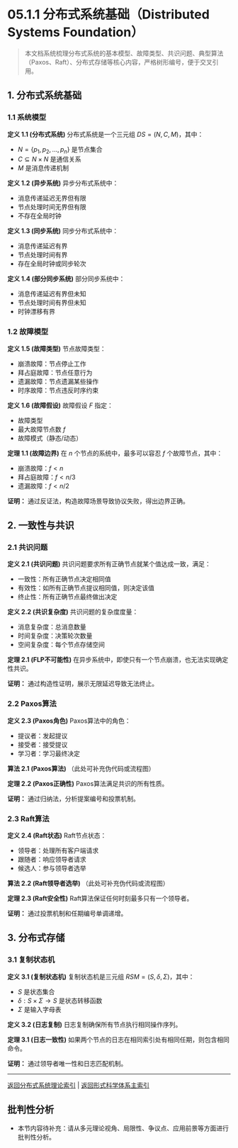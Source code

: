 # 05.1.1 分布式系统基础（Distributed Systems Foundation）

> 本文档系统梳理分布式系统的基本模型、故障类型、共识问题、典型算法（Paxos、Raft）、分布式存储等核心内容，严格树形编号，便于交叉引用。

## 1. 分布式系统基础

### 1.1 系统模型

**定义 1.1 (分布式系统)**
分布式系统是一个三元组 $DS = (N, C, M)$，其中：

- $N = \{p_1, p_2, \ldots, p_n\}$ 是节点集合
- $C \subseteq N \times N$ 是通信关系
- $M$ 是消息传递机制

**定义 1.2 (异步系统)**
异步分布式系统中：

- 消息传递延迟无界但有限
- 节点处理时间无界但有限
- 不存在全局时钟

**定义 1.3 (同步系统)**
同步分布式系统中：

- 消息传递延迟有界
- 节点处理时间有界
- 存在全局时钟或同步轮次

**定义 1.4 (部分同步系统)**
部分同步系统中：

- 消息传递延迟有界但未知
- 节点处理时间有界但未知
- 时钟漂移有界

### 1.2 故障模型

**定义 1.5 (故障类型)**
节点故障类型：

- 崩溃故障：节点停止工作
- 拜占庭故障：节点任意行为
- 遗漏故障：节点遗漏某些操作
- 时序故障：节点违反时序约束

**定义 1.6 (故障假设)**
故障假设 $F$ 指定：

- 故障类型
- 最大故障节点数 $f$
- 故障模式（静态/动态）

**定理 1.1 (故障边界)**
在 $n$ 个节点的系统中，最多可以容忍 $f$ 个故障节点，其中：

- 崩溃故障：$f < n$
- 拜占庭故障：$f < n/3$
- 遗漏故障：$f < n/2$

**证明：** 通过反证法，构造故障场景导致协议失败，得出边界正确。

## 2. 一致性与共识

### 2.1 共识问题

**定义 2.1 (共识问题)**
共识问题要求所有正确节点就某个值达成一致，满足：

- 一致性：所有正确节点决定相同值
- 有效性：如所有正确节点提议相同值，则决定该值
- 终止性：所有正确节点最终做出决定

**定义 2.2 (共识复杂度)**
共识问题的复杂度度量：

- 消息复杂度：总消息数量
- 时间复杂度：决策轮次数量
- 空间复杂度：每个节点存储空间

**定理 2.1 (FLP不可能性)**
在异步系统中，即使只有一个节点崩溃，也无法实现确定性共识。

**证明：** 通过构造性证明，展示无限延迟导致无法终止。

### 2.2 Paxos算法

**定义 2.3 (Paxos角色)**
Paxos算法中的角色：

- 提议者：发起提议
- 接受者：接受提议
- 学习者：学习最终决定

**算法 2.1 (Paxos算法)**
（此处可补充伪代码或流程图）

**定理 2.2 (Paxos正确性)**
Paxos算法满足共识的所有性质。

**证明：** 通过归纳法，分析提案编号和投票机制。

### 2.3 Raft算法

**定义 2.4 (Raft状态)**
Raft节点状态：

- 领导者：处理所有客户端请求
- 跟随者：响应领导者请求
- 候选人：参与领导者选举

**算法 2.2 (Raft领导者选举)**
（此处可补充伪代码或流程图）

**定理 2.3 (Raft安全性)**
Raft算法保证任何时刻最多只有一个领导者。

**证明：** 通过投票机制和任期编号单调递增。

## 3. 分布式存储

### 3.1 复制状态机

**定义 3.1 (复制状态机)**
复制状态机是三元组 $RSM = (S, \delta, \Sigma)$，其中：

- $S$ 是状态集合
- $\delta : S \times \Sigma \rightarrow S$ 是状态转移函数
- $\Sigma$ 是输入字母表

**定义 3.2 (日志复制)**
日志复制确保所有节点执行相同操作序列。

**定理 3.1 (日志一致性)**
如果两个节点的日志在相同索引处有相同任期，则包含相同命令。

**证明：** 通过领导者唯一性和日志匹配机制。

---

[返回分布式系统理论索引](README.md) | [返回形式科学体系主索引](README.md)


## 批判性分析

- 本节内容待补充：请从多元理论视角、局限性、争议点、应用前景等方面进行批判性分析。
